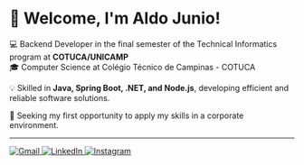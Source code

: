 # 👋 Welcome, I'm Aldo Junio!

💻 Backend Developer in the final semester of the Technical Informatics program at **COTUCA/UNICAMP**  
🎓 Computer Science at Colégio Técnico de Campinas - COTUCA  

💡 Skilled in **Java, Spring Boot, .NET, and Node.js**, developing efficient and reliable software solutions.  

🚀 Seeking my first opportunity to apply my skills in a corporate environment.  

---

<p align="left">
  <a href="mailto:aldojunio.dev@gmail.com" target="_blank">
    <img src="https://img.shields.io/badge/Gmail-D14836?style=for-the-badge&logo=gmail&logoColor=white" alt="Gmail"/>
  </a>
  <a href="https://linkedin.com/in/seu-perfil" target="_blank">
    <img src="https://img.shields.io/badge/LinkedIn-0077B5?style=for-the-badge&logo=linkedin&logoColor=white" alt="LinkedIn"/>
  </a>
  <a href="https://instagram.com/aldoestima" target="_blank">
    <img src="https://img.shields.io/badge/Instagram-E4405F?style=for-the-badge&logo=instagram&logoColor=white" alt="Instagram"/>
  </a>
</p>
